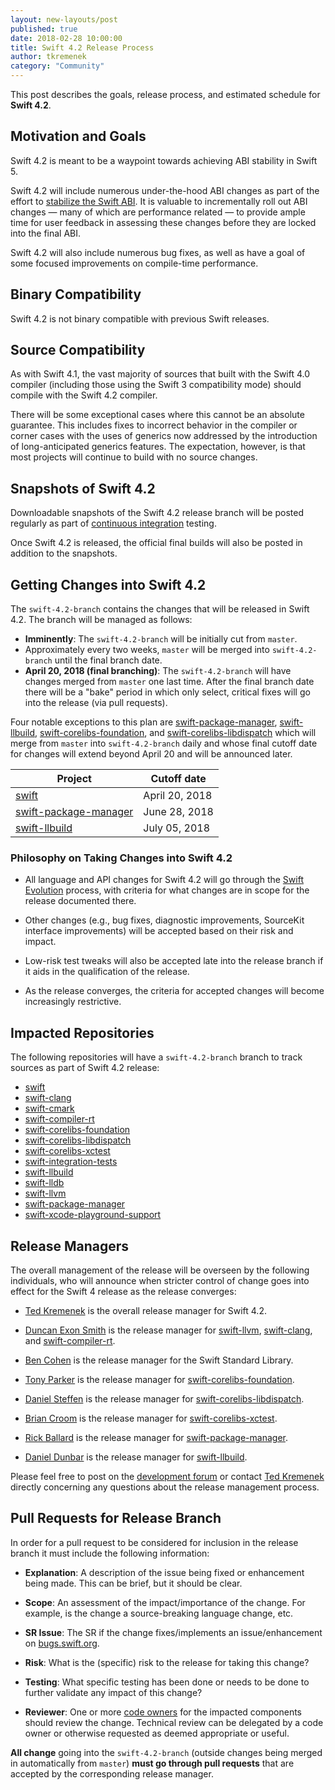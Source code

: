 ```yaml
---
layout: new-layouts/post
published: true
date: 2018-02-28 10:00:00
title: Swift 4.2 Release Process
author: tkremenek
category: "Community"
---
```


This post describes the goals, release process, and estimated schedule for
**Swift 4.2**.

## Motivation and Goals

Swift 4.2 is meant to be a waypoint towards achieving ABI stability in Swift
5.

Swift 4.2 will include numerous under-the-hood ABI changes as part of the
effort to [stabilize the Swift ABI](/abi-stability/).  It is
valuable to incrementally roll out ABI changes — many of which are performance
related — to provide ample time for user feedback in assessing these changes
before they are locked into the final ABI.

Swift 4.2 will also include numerous bug fixes, as well as have a goal of some
focused improvements on compile-time performance.

## Binary Compatibility

Swift 4.2 is not binary compatible with previous Swift releases.

## Source Compatibility

As with Swift 4.1, the vast majority of sources that built with the Swift 4.0
compiler (including those using the Swift 3 compatibility mode) should compile
with the Swift 4.2 compiler.

There will be some exceptional cases where this cannot be an absolute
guarantee.  This includes fixes to incorrect behavior in the compiler or
corner cases with the uses of generics now addressed by the introduction of
long-anticipated generics features.  The expectation, however, is that most
projects will continue to build with no source changes.

## Snapshots of Swift 4.2

Downloadable snapshots of the Swift 4.2 release branch will be posted
regularly as part of [continuous integration](https://ci.swift.org) testing.

Once Swift 4.2 is released, the official final builds will also be posted in
addition to the snapshots.

## Getting Changes into Swift 4.2

The `swift-4.2-branch` contains the changes that will be released in Swift
4.2.  The branch will be managed as follows:

* **Imminently**: The `swift-4.2-branch` will be initially cut from `master`.
* Approximately every two weeks, `master` will be merged into
  `swift-4.2-branch` until the final branch date.
* **April 20, 2018 (final branching)**: The `swift-4.2-branch` will have
  changes merged from `master` one last time.  After the final branch date
  there will be a "bake" period in which only select, critical fixes will go
  into the release (via pull requests).

Four notable exceptions to this plan are [swift-package-manager], [swift-llbuild],
[swift-corelibs-foundation], and [swift-corelibs-libdispatch] which
will merge from `master` into `swift-4.2-branch` daily and whose final cutoff
date for changes will extend beyond April 20 and will be announced later.

| Project  | Cutoff date  |
|---|---|
|  [swift] |  April 20, 2018 |
|  [swift-package-manager] |  June 28, 2018 |
|  [swift-llbuild] |  July 05, 2018 |

### Philosophy on Taking Changes into Swift 4.2

- All language and API changes for Swift 4.2 will go through the [Swift
  Evolution](https://github.com/swiftlang/swift-evolution) process, with criteria
  for what changes are in scope for the release documented there.

- Other changes (e.g., bug fixes, diagnostic improvements, SourceKit interface
  improvements) will be accepted based on their risk and impact.

- Low-risk test tweaks will also be accepted late into the release branch if
  it aids in the qualification of the release.

- As the release converges, the criteria for accepted changes will become
  increasingly restrictive.

## Impacted Repositories

The following repositories will have a `swift-4.2-branch` branch to track
sources as part of Swift 4.2 release:

* [swift]
* [swift-clang]
* [swift-cmark]
* [swift-compiler-rt]
* [swift-corelibs-foundation]
* [swift-corelibs-libdispatch]
* [swift-corelibs-xctest]
* [swift-integration-tests]
* [swift-llbuild]
* [swift-lldb]
* [swift-llvm]
* [swift-package-manager]
* [swift-xcode-playground-support]

## Release Managers

The overall management of the release will be overseen by the following
individuals, who will announce when stricter control of change goes into
effect for the Swift 4 release as the release converges:

- [Ted Kremenek] is the overall release manager for Swift 4.2.

- [Duncan Exon Smith](https://github.com/dexonsmith) is the release manager for
  [swift-llvm], [swift-clang], and [swift-compiler-rt].

- [Ben Cohen](https://github.com/airspeedswift) is the release manager for the
  Swift Standard Library.

- [Tony Parker](https://github.com/parkera) is the release manager for
  [swift-corelibs-foundation].

- [Daniel Steffen](https://github.com/das) is the release manager for
  [swift-corelibs-libdispatch].

- [Brian Croom](https://github.com/briancroom) is the release manager for
  [swift-corelibs-xctest].

- [Rick Ballard](https://github.com/rballard) is the release manager for
  [swift-package-manager].

- [Daniel Dunbar](https://github.com/ddunbar) is the release manager for
  [swift-llbuild].

Please feel free to post on the [development forum](https://forums.swift.org/c/development/compiler)
or contact [Ted Kremenek] directly concerning any questions about the release management
process.

## Pull Requests for Release Branch

In order for a pull request to be considered for inclusion in the release
branch it must include the following information:

- **Explanation**: A description of the issue being fixed or enhancement being
  made.  This can be brief, but it should be clear.

- **Scope**: An assessment of the impact/importance of the change. For
  example, is the change a source-breaking language change, etc.

- **SR Issue**: The SR if the change fixes/implements an issue/enhancement on
  [bugs.swift.org](https://bugs.swift.org).

- **Risk**: What is the (specific) risk to the release for taking this change?

- **Testing**: What specific testing has been done or needs to be done to
  further validate any impact of this change?

- **Reviewer**: One or more [code owners](/community/#code-owners)
  for the impacted components should review the change. Technical review can
  be delegated by a code owner or otherwise requested as deemed appropriate or
  useful.

**All change** going into the `swift-4.2-branch` (outside changes being merged
in automatically from `master`) **must go through pull requests** that are
accepted by the corresponding release manager.

[Ted Kremenek]: https://github.com/tkremenek
[swift]: https://github.com/apple/swift
[swift-llvm]: https://github.com/apple/swift-llvm
[swift-clang]: https://github.com/apple/swift-clang
[swift-lldb]: https://github.com/apple/swift-lldb
[swift-cmark]: https://github.com/swiftlang/swift-cmark
[swift-llbuild]: https://github.com/swiftlang/swift-llbuild
[swift-compiler-rt]: https://github.com/apple/swift-compiler-rt
[swift-package-manager]: https://github.com/swiftlang/swift-package-manager
[swift-corelibs-foundation]: https://github.com/swiftlang/swift-corelibs-foundation
[swift-corelibs-libdispatch]: https://github.com/apple/swift-corelibs-libdispatch
[swift-xcode-playground-support]: https://github.com/apple/swift-xcode-playground-support
[swift-integration-tests]: https://github.com/swiftlang/swift-integration-tests
[swift-corelibs-xctest]: https://github.com/swiftlang/swift-corelibs-xctest
